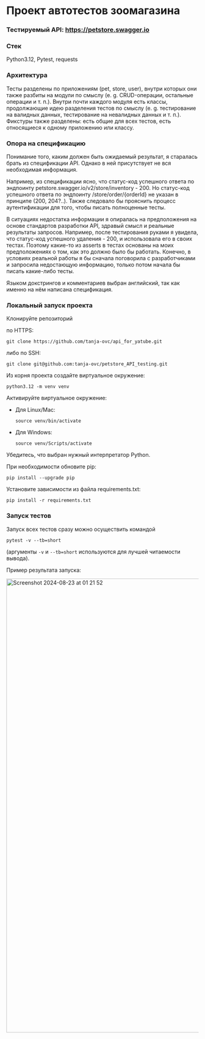 # Проект автотестов зоомагазина

### Тестируемый API: https://petstore.swagger.io

### Стек

Python3.12, Pytest, requests

### Архитектура

Тесты разделены по приложениям (pet, store, user), внутри 
которых они также разбиты на модули по смыслу (e. g. CRUD-операции, остальные операции и т. п.). Внутри почти каждого 
модуля есть классы, продолжающие идею разделения тестов по смыслу (e. g. тестирование на валидных данных, тестирование 
на невалидных данных и т. п.). Фикстуры также разделены: есть общие для всех тестов, есть относящиеся к одному приложению 
или классу.

### Опора на спецификацию

Понимание того, каким должен быть ожидаемый результат, я старалась брать из спецификации API. Однако в ней 
присутствует не вся необходимая информация. 

Например, из спецификации ясно, что  статус-код успешного ответа по 
эндпоинту petstore.swagger.io/v2/store/inventory - 200. Но статус-код успешного ответа по эндпоинту /store/order/{orderId} 
не указан в принципе (200, 204?..). Также следовало бы прояснить процесс аутентификации для того, чтобы писать 
полноценные тесты.

В ситуациях недостатка информации я опиралась на предположения на основе 
стандартов разработки API, здравый смысл и реальные результаты запросов. Например, после тестирования руками я увидела, 
что статус-код успешного удаления - 200, и использовала его в своих тестах. Поэтому какие-то из asserts в тестах 
основаны на моих предположениях о том, как это должно было бы работать. Конечно, в условиях реальной работы 
я бы сначала поговорила с разработчиками и запросила недостающую информацию, только потом начала бы писать какие-либо 
тесты.

Языком докстрингов и комментариев выбран английский, так как именно на нём написана спецификация.

### Локальный запуск проекта

Клонируйте репозиторий

по HTTPS:

```
git clone https://github.com/tanja-ovc/api_for_yatube.git
```

либо по SSH:

```
git clone git@github.com:tanja-ovc/petstore_API_testing.git
```

Из корня проекта создайте виртуальное окружение:

```
python3.12 -m venv venv
```

Активируйте виртуальное окружение:

* Для Linux/Mac:
 
    ```
    source venv/bin/activate
    ```

* Для Windows:

    ```
    source venv/Scripts/activate
    ```

Убедитесь, что выбран нужный интерпретатор Python.

При необходимости обновите pip:

```
pip install --upgrade pip
```

Установите зависимости из файла requirements.txt:

```
pip install -r requirements.txt
```

### Запуск тестов

Запуск всех тестов сразу можно осуществить командой 
```
pytest -v --tb=short
```
(аргументы ```-v``` и ```--tb=short``` 
используются для лучшей читаемости вывода).

Пример результата запуска:

<img width="1189" alt="Screenshot 2024-08-23 at 01 21 52" src="https://github.com/user-attachments/assets/34710bac-b206-458c-806b-34347d18e3df">

